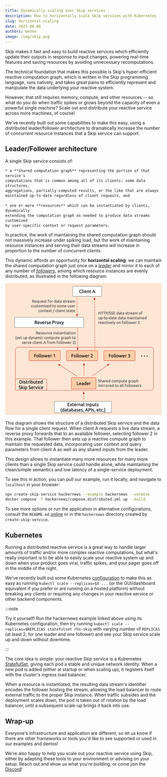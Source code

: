 ```yaml
---
title: Dynamically scaling your Skip services
description: How to horizontally scale Skip services with Kubernetes
slug: horizontal-scaling
date: 2025-06-06
authors: benno
image: /img/skip.png
---
```


Skip makes it fast and easy to build reactive services which efficiently update
their outputs in response to input changes, powering real-time features and
saving resources by avoiding unnecessary recomputations.

The technical foundation that makes this possible is Skip's hyper-efficient
reactive computation graph, which is written in the Skip programming language,
runs natively, and takes great pains to efficiently represent and manipulate
the data underlying your reactive system.

However, that still requires memory, compute, and other resources -- so what do
you do when traffic spikes or grows beyond the capacity of even a powerful
single machine? Scale out and distribute your reactive service across more
machines, of course!

<!--truncate-->

We've recently built out some capabilities to make this easy, using a
distributed leader/follower architecture to dramatically increase the number of
concurrent resource instances that a Skip service can support.

## Leader/Follower architecture

A single Skip service consists of:

    * a **shared computation graph** representing the portion of that service's
	computations that is common among all of its clients: some data structures,
	aggregations, partially-computed results, or the like that are always
	maintained up-to-date regardless of client requests, and

    * one or more **resources** which can be instantiated by clients, dynamically
	extending the computation graph as needed to produce data streams customized
	by user-specific context or request parameters.

In practice, the work of maintaining the shared computation graph should not
massively increase under spiking load, but the work of maintaining resource
instances and serving their data streams _will_ increase in proportion to the
number of concurrent clients.

This dynamic affords an opportunity for **horizontal scaling**: we can maintain the
shared computation graph just once on a
[_leader_](https://skiplabs.io/docs/api/helpers/functions/asLeader) and mirror
it to each of any number of
[_followers_](https://skiplabs.io/docs/api/helpers/functions/asFollower),
among which resource instances are evenly distributed, as illustrated in the
following diagram:

![Leader-follower architecture](./assets/leader_follower_arch.png)

This diagram shows the structure of a distributed Skip service and the data flow
for a single client request. When client A requests a live data stream, a
reverse proxy forwards that to an available follower, selecting follower 2 in
this example. That follower then sets up a reactive compute graph to maintain
the requested data, incorporating user context and query parameters from client
A as well as any shared inputs from the leader.

This design allows to instantiate many more resources for many more clients than
a single Skip service could handle alone, while maintaining the clean/simple
semantics and low latency of a single-service deployment.

To see this in action, you can pull our example, run it locally, and navigate to
`localhost` in your browser:

```bash
npx create-skip-service hackernews --example hackernews --verbose
docker compose -f hackernews/compose.distributed.yml up --build
```

To see more options or run the application in alternative configurations,
consult the `README.md`
[online](https://github.com/SkipLabs/skip/tree/main/examples/hackernews/README.md)
or in the `hackernews` directory created by `create-skip-service`.

## Kubernetes

Running a distributed reactive service is a great way to handle larger amounts
of traffic and/or more complex reactive computations, but what's really
important is to be able to easily scale your reactive system up and down when
your product goes viral, traffic spikes, and your pager goes off in the middle
of the night.

We've recently built out some Kubernetes
[configuration](https://github.com/SkipLabs/skip/tree/main/examples/hackernews/kubernetes/distributed_skip)
to make this as easy as running `kubectl scale --replicas=$X ...` (or the
GUI/dashboard equivalent if you prefer or are running on a hosted platform)
without breaking any clients or requiring any changes in your reactive service
or other backend components.

:::note

Try it yourself! Run the hackernews example linked above using its Kubernetes
configuration, then try running `kubectl scale --replicas=$REPLICAS statefulset
rhn-skip` with varying number of `REPLICAS` (at least 2, for one leader and one
follower) and see your Skip service scale up and down without downtime.

:::


The core idea is simple: your reactive Skip service is a Kubernetes
[StatefulSet](https://kubernetes.io/docs/concepts/workloads/controllers/statefulset/),
giving each pod a stable and unique network identity.  When a new pod is added
(either at startup or when scaling up), it registers itself with the cluster's
ingress load balancer.

When a resource is instantiated, the resulting data stream's identifier encodes
the follower hosting the stream, allowing the load balancer to route external
traffic to the proper Skip instance.  When traffic subsides and the deployment
scales down, the pod is taken out of rotation by the load balancer, until a
subsequent scale-up brings it back into use.

## Wrap-up

Everyone's infrastructure and application are different, so let us know if there
are other frameworks or tools you'd like to see supported or used in our
examples and demos!

We're also happy to help you scale out your reactive service using Skip, either
by adapting these tools to your environment or advising on your setup.  Reach
out and show us what you're building, or come join the
[Discord](https://discord.gg/rby6YUqGxQ)!
